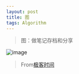```yaml
---
layout: post
title: 图
tags: Algorithm
---
```

> 图：做笔记存档和分享

![image](http://upyun.midnight2104.com/blog/20190324/graph.jpg)



> From[极客时间](https://time.geekbang.org/)